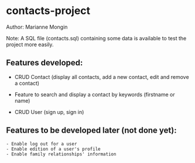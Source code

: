 # contacts-project


Author: Marianne Mongin  

Note: A SQL file (contacts.sql) containing some data is available to test the project more easily.


## Features developed:  

  - CRUD Contact (display all contacts, add a new contact, edit and remove a contact)  
  - Feature to search and display a contact by keywords (firstname or name)  
  
  - CRUD User (sign up, sign in)  
  
  
  ## Features to be developed later (not done yet):  
  
    - Enable log out for a user  
    - Enable edition of a user's profile
    - Enable family relationships' information  
    
